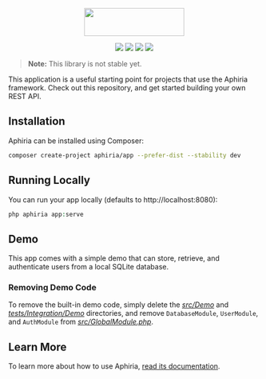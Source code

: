 <p align="center"><a href="https://www.aphiria.com" target="_blank" title="Aphiria"><img src="https://www.aphiria.com/images/aphiria-logo.svg" width="200" height="56"></a></p>

<p align="center">
<a href="https://github.com/aphiria/app/actions"><img src="https://github.com/aphiria/app/workflows/ci/badge.svg"></a>
<a href="https://packagist.org/packages/aphiria/app"><img src="https://poser.pugx.org/aphiria/app/v/stable.svg"></a>
<a href="https://packagist.org/packages/aphiria/app"><img src="https://poser.pugx.org/aphiria/app/v/unstable.svg"></a>
<a href="https://packagist.org/packages/aphiria/app"><img src="https://poser.pugx.org/aphiria/app/license.svg"></a>
</p>

> **Note:** This library is not stable yet.

This application is a useful starting point for projects that use the Aphiria framework.  Check out this repository, and get started building your own REST API.

## Installation

Aphiria can be installed using Composer:

```bash
composer create-project aphiria/app --prefer-dist --stability dev
```

## Running Locally

You can run your app locally (defaults to http://localhost:8080):

```php
php aphiria app:serve
```

## Demo

This app comes with a simple demo that can store, retrieve, and authenticate users from a local SQLite database.

### Removing Demo Code

To remove the built-in demo code, simply delete the [_src/Demo_](src/Demo) and [_tests/Integration/Demo_](tests/Integration/Demo) directories, and remove `DatabaseModule`, `UserModule`, and `AuthModule` from [_src/GlobalModule.php_](src/GlobalModule.php).

## Learn More

To learn more about how to use Aphiria, [read its documentation](https://www.aphiria.com/docs/1.x/introduction.html).
